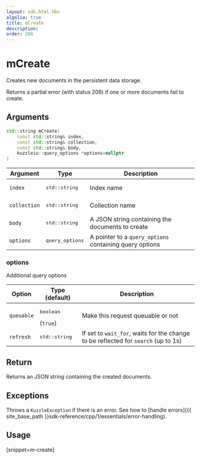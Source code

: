 ```yaml
---
layout: sdk.html.hbs
algolia: true
title: mCreate
description:
order: 200
---
```


# mCreate

Creates new documents in the persistent data storage.

Returns a partial error (with status 206) if one or more documents fail to create.

## Arguments

```cpp
std::string mCreate(
    const std::string& index, 
    const std::string& collection, 
    const std::string& body, 
    kuzzleio::query_options *options=nullptr
)
```

| Argument | Type | Description |
| --- | --- | --- |
| `index` | <pre>std::string</pre> | Index name |
| `collection` | <pre>std::string</pre> | Collection name |
| `body` | <pre>std::string</pre> | A JSON string containing the documents to create |
| `options` | <pre>query_options</pre> | A pointer to a `query_options` containing query options |

### options

Additional query options

| Option | Type (default) | Description |
| ------ | -------------- | ----------- |
| `queuable` | <pre>boolean</pre> (`true`) | Make this request queuable or not |
| `refresh` | <pre>std::string</pre> | If set to `wait_for`, waits for the change to be reflected for `search` (up to 1s) |

## Return

Returns an JSON string containing the created documents.

## Exceptions

Throws a `KuzzleException` if there is an error. See how to [handle errors]({{ site_base_path }}sdk-reference/cpp/1/essentials/error-handling).

## Usage

[snippet=m-create]
